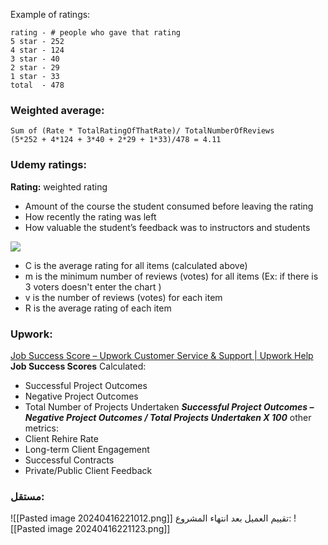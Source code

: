 Example of ratings:
```
rating - # people who gave that rating
5 star - 252
4 star - 124
3 star - 40
2 star - 29
1 star - 33
total  - 478
```


### Weighted average:
```
Sum of (Rate * TotalRatingOfThatRate)/ TotalNumberOfReviews
(5*252 + 4*124 + 3*40 + 2*29 + 1*33)/478 = 4.11
```

### Udemy ratings:
**Rating:** weighted rating
- Amount of the course the student consumed before leaving the rating  
- How recently the rating was left  
- How valuable the student’s feedback was to instructors and students

![](https://miro.medium.com/v2/resize:fit:559/1*kDlJ5px0sb7qV3VLZmlt1g.png) 

- C is the average rating for all items (calculated above)
- m is the minimum number of reviews (votes) for all items (Ex: if there is 3 voters doesn't enter the chart )
- v is the number of reviews (votes) for each item 
- R is the average rating of each item 
### Upwork:
[Job Success Score – Upwork Customer Service & Support | Upwork Help](https://support.upwork.com/hc/en-us/articles/211068358-Job-Success-Score)
**Job Success Scores** Calculated:
- Successful Project Outcomes
- Negative Project Outcomes
- Total Number of Projects Undertaken
**_Successful Project Outcomes – Negative Project Outcomes / Total Projects Undertaken X 100_**
other metrics:
- Client Rehire Rate
- Long-term Client Engagement
- Successful Contracts
- Private/Public Client Feedback
### مستقل:
![[Pasted image 20240416221012.png]]
تقييم العميل بعد انتهاء المشروع:
![[Pasted image 20240416221123.png]]